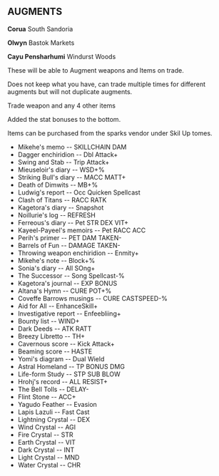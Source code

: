 ## AUGMENTS

**Corua** South Sandoria

**Olwyn** Bastok Markets

**Cayu Pensharhumi** Windurst Woods

These will be able to Augment weapons and Items on trade.

Does not keep what you have, can trade multiple times for different augments but will not duplicate augments.

Trade weapon and any 4 other items

Added the stat bonuses to the bottom.

Items can be purchased from the sparks vendor under Skil Up tomes.

* Mikehe's memo                        -- SKILLCHAIN DAM
* Dagger enchiridion                   -- Dbl Attack+
* Swing and Stab                       -- Trip Attack+
* Mieuseloir's diary                   -- WSD+%
* Striking Bull's diary                -- MACC MATT+
* Death of Dimwits                     -- MB+%
* Ludwig's report                      -- Occ Quicken Spellcast
* Clash of Titans                      -- RACC RATK
* Kagetora's diary                     -- Snapshot
* Noillurie's log                      -- REFRESH
* Ferreous's diary                     -- Pet STR DEX VIT+
* Kayeel-Payeel's memoirs              -- Pet RACC ACC
* Perih's primer                       -- PET DAM TAKEN-
* Barrels of Fun                       -- DAMAGE TAKEN-
* Throwing weapon enchiridion          -- Enmity+
* Mikehe's note                        -- Block+%
* Sonia's diary                        -- All SOng+
* The Successor                        -- Song Spellcast-%
* Kagetora's journal                   -- EXP BONUS
* Altana's Hymn                        -- CURE POT+%
* Coveffe Barrows musings              -- CURE CASTSPEED-%
* Aid for All                          -- EnhanceSkill+
* Investigative report                 -- Enfeebliing+
* Bounty list                          -- WIND+
* Dark Deeds                           -- ATK RATT
* Breezy Libretto                      -- TH+
* Cavernous score                      -- Kick Attack+
* Beaming score                        -- HASTE
* Yomi's diagram                       -- Dual Wield
* Astral Homeland                      -- TP BONUS DMG
* Life-form Study                      -- STP SUB BLOW
* Hrohj's record                       -- ALL RESIST+
* The Bell Tolls                       -- DELAY-
* Flint Stone                          -- ACC+
* Yagudo Feather                       -- Evasion
* Lapis Lazuli                         -- Fast Cast
* Lightning Crystal                    -- DEX
* Wind Crystal                         -- AGI
* Fire Crystal                         -- STR
* Earth Crystal                        -- VIT
* Dark Crystal                         -- INT
* Light Crystal                        -- MND
* Water Crystal                        -- CHR